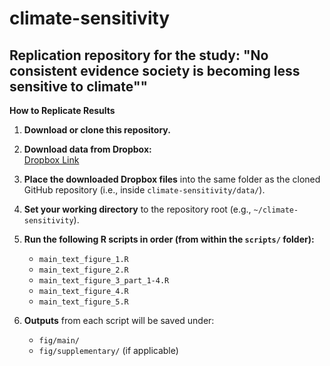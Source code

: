 # climate-sensitivity

## Replication repository for the study: "No consistent evidence society is becoming less sensitive to climate""


**How to Replicate Results**

1. **Download or clone this repository.**

2. **Download data from Dropbox:**  
   [Dropbox Link](https://www.dropbox.com/scl/fo/fi0kets79nq0r7ufai23v/ACsWw4K1R-tvR6oGN5Phs8U?rlkey=j9ft96t315w6xkx0euhpf6fdm&st=njofsh3d&dl=0)

3. **Place the downloaded Dropbox files** into the same folder as the cloned GitHub repository (i.e., inside `climate-sensitivity/data/`).

4. **Set your working directory** to the repository root (e.g., `~/climate-sensitivity`).

5. **Run the following R scripts in order (from within the `scripts/` folder):**
   - `main_text_figure_1.R`
   - `main_text_figure_2.R`
   - `main_text_figure_3_part_1-4.R`
   - `main_text_figure_4.R`
   - `main_text_figure_5.R`

6. **Outputs** from each script will be saved under:
   - `fig/main/`
   - `fig/supplementary/` (if applicable)